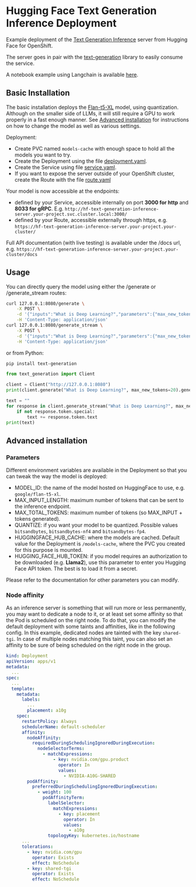 # Hugging Face Text Generation Inference Deployment

Example deployment of the [Text Generation Inference](https://github.com/huggingface/text-generation-inference) server from Hugging Face for OpenShift.

The server goes in pair with the [text-generation](https://pypi.org/project/text-generation/) library to easily consume the service.

A notebook example using Langchain is available [here](../../examples/notebooks/langchain/Langchain-HFTGI-Prompt-memory.ipynb).

## Basic Installation

The basic installation deploys the [Flan-t5-XL](https://huggingface.co/google/flan-t5-xl) model, using quantization. Although on the smaller side of LLMs, it will still require a GPU to work properly in a fast enough manner. See [Advanced installation](#advanced-installation) for instructions on how to change the model as well as various settings.

Deployment:

- Create PVC named `models-cache` with enough space to hold all the models you want to try.
- Create the Deployment using the file [deployment.yaml](deployment.yaml).
- Create the Service using file [service.yaml](service.yaml).
- If you want to expose the server outside of your OpenShift cluster, create the Route with the file [route.yaml](route.yaml)

Your model is now accessible at the endpoints:

- defined by your Service, accessible internally on port **3000 for http** and **8033 for gRPC**. E.g. `http://hf-text-generation-inference-server.your-project.svc.cluster.local:3000/`
- defined by your Route, accessible externally through https, e.g. `https://hf-text-generation-inference-server.your-project.your-cluster/`

Full API documentation (with live testing) is available under the /docs url, e.g. `https://hf-text-generation-inference-server.your-project.your-cluster/docs`

## Usage

You can directly query the model using either the /generate or /generate_stream routes:

```bash
curl 127.0.0.1:8080/generate \
    -X POST \
    -d '{"inputs":"What is Deep Learning?","parameters":{"max_new_tokens":20}}' \
    -H 'Content-Type: application/json'
curl 127.0.0.1:8080/generate_stream \
    -X POST \
    -d '{"inputs":"What is Deep Learning?","parameters":{"max_new_tokens":20}}' \
    -H 'Content-Type: application/json'
```

or from Python:

```bash
pip install text-generation
```

```python
from text_generation import Client

client = Client("http://127.0.0.1:8080")
print(client.generate("What is Deep Learning?", max_new_tokens=20).generated_text)

text = ""
for response in client.generate_stream("What is Deep Learning?", max_new_tokens=20):
    if not response.token.special:
        text += response.token.text
print(text)
```

## Advanced installation

### Parameters

Different environment variables are available in the Deployment so that you can tweak the way the model is deployed:

- MODEL_ID: the name of the model hosted on HuggingFace to use, e.g. `google/flan-t5-xl`.
- MAX_INPUT_LENGTH: maximum number of tokens that can be sent to the inference endpoint.
- MAX_TOTAL_TOKENS: maximum number of tokens (so MAX_INPUT + tokens generated).
- QUANTIZE: if you want your model to be quantized. Possible values `bitsandbytes`, `bitsandbytes-nf4` and `bitsandbytes-fp4`.
- HUGGINGFACE_HUB_CACHE: where the models are cached. Default value for the Deployment is `/models-cache`, where the PVC you created for this purpose is mounted.
- HUGGING_FACE_HUB_TOKEN: if you model requires an authorization to be downloaded (e.g. **Llama2**), use this parameter to enter you Hugging Face API token. The best is to load it from a secret.

Please refer to the documentation for other parameters you can modify.

### Node affinity

As an inference server is something that will run more or less permanently, you may want to dedicate a node to it, or at least set some affinity so that the Pod is scheduled on the right node. To do that, you can modify the default deployment with some taints and affinities, like in the following config. In this example, dedicated nodes are tainted with the key `shared-tgi`. In case of multiple nodes matching this taint, you can also set an affinity to be sure of being scheduled on the right node in the group.

```yaml
kind: Deployment
apiVersion: apps/v1
metadata:
  ...
spec:
  ...
  template:
    metadata:
      labels:
        ...
        placement: a10g
    spec:
      restartPolicy: Always
      schedulerName: default-scheduler
      affinity:
        nodeAffinity:
          requiredDuringSchedulingIgnoredDuringExecution:
            nodeSelectorTerms:
              - matchExpressions:
                  - key: nvidia.com/gpu.product
                    operator: In
                    values:
                      - NVIDIA-A10G-SHARED
        podAffinity:
          preferredDuringSchedulingIgnoredDuringExecution:
            - weight: 100
              podAffinityTerm:
                labelSelector:
                  matchExpressions:
                    - key: placement
                      operator: In
                      values:
                        - a10g
                topologyKey: kubernetes.io/hostname
      ...
      tolerations:
        - key: nvidia.com/gpu
          operator: Exists
          effect: NoSchedule
        - key: shared-tgi
          operator: Exists
          effect: NoSchedule
```
